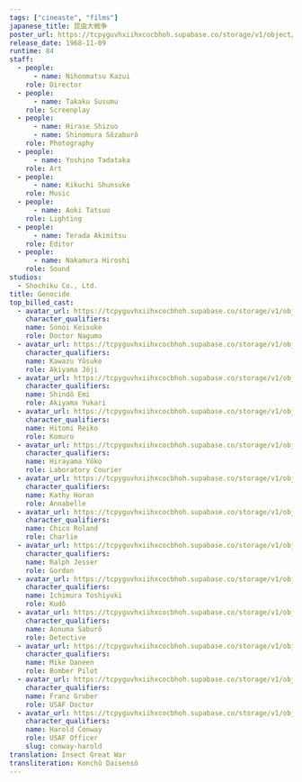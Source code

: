 ```yaml
---
tags: ["cineaste", "films"]
japanese_title: 昆虫大戦争
poster_url: https://tcpyguvhxiihxcocbhoh.supabase.co/storage/v1/object/public/godzilla-cineaste-public/content/films/genocide-1968/posters/genocide-1968.jpg
release_date: 1968-11-09
runtime: 84
staff:
  - people:
      - name: Nihonmatsu Kazui
    role: Director
  - people:
      - name: Takaku Susumu
    role: Screenplay
  - people:
      - name: Hirase Shizuo
      - name: Shinomura Sôzaburô
    role: Photography
  - people:
      - name: Yoshino Tadataka
    role: Art
  - people:
      - name: Kikuchi Shunsuke
    role: Music
  - people:
      - name: Aoki Tatsuo
    role: Lighting
  - people:
      - name: Terada Akimitsu
    role: Editor
  - people:
      - name: Nakamura Hiroshi
    role: Sound
studios:
  - Shochiku Co., Ltd.
title: Genocide
top_billed_cast:
  - avatar_url: https://tcpyguvhxiihxcocbhoh.supabase.co/storage/v1/object/public/godzilla-cineaste-public/content/films/genocide-1968/cast-avatars/keisuke-sonoi-0.jpg
    character_qualifiers:
    name: Sonoi Keisuke
    role: Doctor Nagumo
  - avatar_url: https://tcpyguvhxiihxcocbhoh.supabase.co/storage/v1/object/public/godzilla-cineaste-public/content/films/genocide-1968/cast-avatars/yusuke-kawazu-0.jpg
    character_qualifiers:
    name: Kawazu Yûsuke
    role: Akiyama Jôji
  - avatar_url: https://tcpyguvhxiihxcocbhoh.supabase.co/storage/v1/object/public/godzilla-cineaste-public/content/films/genocide-1968/cast-avatars/emi-shindo-0.jpg
    character_qualifiers:
    name: Shindô Emi
    role: Akiyama Yukari
  - avatar_url: https://tcpyguvhxiihxcocbhoh.supabase.co/storage/v1/object/public/godzilla-cineaste-public/content/films/genocide-1968/cast-avatars/reiko-hitomi-0.jpg
    character_qualifiers:
    name: Hitomi Reiko
    role: Komuro
  - avatar_url: https://tcpyguvhxiihxcocbhoh.supabase.co/storage/v1/object/public/godzilla-cineaste-public/content/films/genocide-1968/cast-avatars/yoko-hirayama-0.jpg
    character_qualifiers:
    name: Hirayama Yôko
    role: Laboratory Courier
  - avatar_url: https://tcpyguvhxiihxcocbhoh.supabase.co/storage/v1/object/public/godzilla-cineaste-public/content/films/genocide-1968/cast-avatars/kathy-horan-0.jpg
    character_qualifiers:
    name: Kathy Horan
    role: Annabelle
  - avatar_url: https://tcpyguvhxiihxcocbhoh.supabase.co/storage/v1/object/public/godzilla-cineaste-public/content/films/genocide-1968/cast-avatars/chico-roland-0.jpg
    character_qualifiers:
    name: Chico Roland
    role: Charlie
  - avatar_url: https://tcpyguvhxiihxcocbhoh.supabase.co/storage/v1/object/public/godzilla-cineaste-public/content/films/genocide-1968/cast-avatars/ralph-jesser-0.jpg
    character_qualifiers:
    name: Ralph Jesser
    role: Gordon
  - avatar_url: https://tcpyguvhxiihxcocbhoh.supabase.co/storage/v1/object/public/godzilla-cineaste-public/content/films/genocide-1968/cast-avatars/toshiyuki-ichimura-0.jpg
    character_qualifiers:
    name: Ichimura Toshiyuki
    role: Kudô
  - avatar_url: https://tcpyguvhxiihxcocbhoh.supabase.co/storage/v1/object/public/godzilla-cineaste-public/content/films/genocide-1968/cast-avatars/saburo-aonuma-0.jpg
    character_qualifiers:
    name: Aonuma Saburô
    role: Detective
  - avatar_url: https://tcpyguvhxiihxcocbhoh.supabase.co/storage/v1/object/public/godzilla-cineaste-public/content/films/genocide-1968/cast-avatars/mike-daneen-0.jpg
    character_qualifiers:
    name: Mike Daneen
    role: Bomber Pilot
  - avatar_url: https://tcpyguvhxiihxcocbhoh.supabase.co/storage/v1/object/public/godzilla-cineaste-public/content/films/genocide-1968/cast-avatars/franz-gruber-0.jpg
    character_qualifiers:
    name: Franz Gruber
    role: USAF Doctor
  - avatar_url: https://tcpyguvhxiihxcocbhoh.supabase.co/storage/v1/object/public/godzilla-cineaste-public/content/films/genocide-1968/cast-avatars/harold-s-conway-0.jpg
    character_qualifiers:
    name: Harold Conway
    role: USAF Officer
    slug: conway-harold
translation: Insect Great War
transliteration: Konchû Daisensô
---
```

